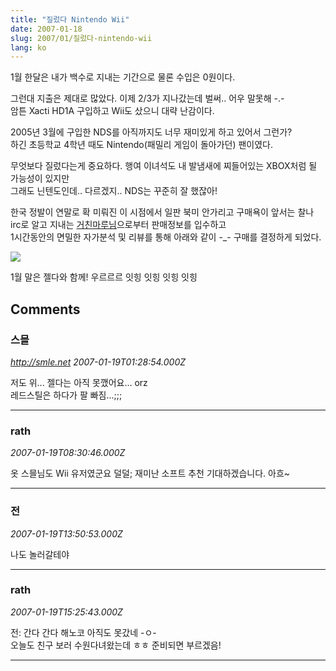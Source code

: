 ```yaml
---
title: "질렀다 Nintendo Wii"
date: 2007-01-18
slug: 2007/01/질렀다-nintendo-wii
lang: ko
---
```


1월 한달은 내가 백수로 지내는 기간으로 물론 수입은 0원이다.

그런대 지출은 제대로 많았다. 이제 2/3가 지나갔는데 벌써.. 어우 말못해 -.-  
암튼 Xacti HD1A 구입하고 Wii도 샀으니 대략 난감이다.  

2005년 3월에 구입한 NDS를 아직까지도 너무 재미있게 하고 있어서 그런가?  
하긴 초등학교 4학년 때도 Nintendo(패밀리 게임이 돌아가던) 팬이였다.

무엇보다 질렀다는게 중요하다.
행여 이녀석도 내 발냄새에 찌들어있는 XBOX처럼 될 가능성이 있지만  
그래도 닌텐도인데.. 다르겠지.. NDS는 꾸준히 잘 했잖아!

한국 정발이 연말로 확 미뤄진 이 시점에서 일판 북미 안가리고 구매욕이 앞서는 찰나  
irc로 알고 지내는 [거친마루님](http://maroo.info/40)으로부터 판매정보를 입수하고  
1시간동안의 면밀한 자가분석 및 리뷰를 통해 아래와 같이 -_- 구매를 결정하게 되었다.

![](/img/wii_commit.jpg)

1월 말은 젤다와 함께! 우르르르 잇힝 잇힝 잇힝 잇힝

## Comments

### 스믈
*http://smle.net*
*2007-01-19T01:28:54.000Z*

저도 위... 젤다는 아직 못깼어요... orz   
레드스틸은 하다가 팔 빠짐...;;;

---

### rath
*2007-01-19T08:30:46.000Z*

옷 스믈님도 Wii 유저였군요 덜덜; 재미난 소프트 추천 기대하겠습니다. 아흐~

---

### 전
*2007-01-19T13:50:53.000Z*

나도 놀러갈테야

---

### rath
*2007-01-19T15:25:43.000Z*

전: 간다 간다 해노코 아직도 못갔네 -ㅇ-   
오늘도 친구 보러 수원다녀왔는데 ㅎㅎ 준비되면 부르겠음!

---

